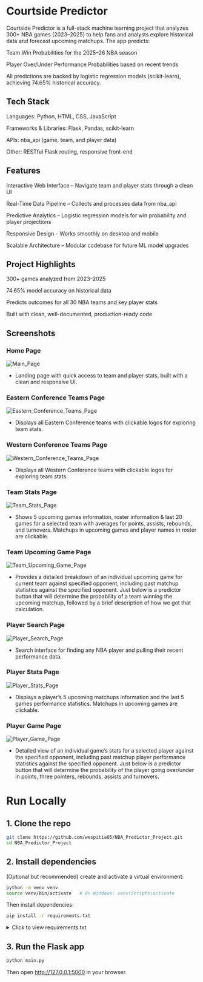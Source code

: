 # Courtside Predictor

Courtside Predictor is a full-stack machine learning project that analyzes 300+ NBA games (2023–2025) to help fans and analysts explore historical data and forecast upcoming matchups.
The app predicts:

Team Win Probabilities for the 2025–26 NBA season

Player Over/Under Performance Probabilities based on recent trends

All predictions are backed by logistic regression models (scikit-learn), achieving 74.65% historical accuracy.


## Tech Stack

Languages: Python, HTML, CSS, JavaScript

Frameworks & Libraries: Flask, Pandas, scikit-learn

APIs: nba_api (game, team, and player data)

Other: RESTful Flask routing, responsive front-end


## Features

Interactive Web Interface – Navigate team and player stats through a clean UI

Real-Time Data Pipeline – Collects and processes data from nba_api

Predictive Analytics – Logistic regression models for win probability and player projections

Responsive Design – Works smoothly on desktop and mobile

Scalable Architecture – Modular codebase for future ML model upgrades


## Project Highlights

300+ games analyzed from 2023–2025

74.65% model accuracy on historical data

Predicts outcomes for all 30 NBA teams and key player stats

Built with clean, well-documented, production-ready code


## Screenshots

### Home Page
![Main_Page](static/images/index.png)
* Landing page with quick access to team and player stats, built with a clean and responsive UI.

### Eastern Conference Teams Page
![Eastern_Conference_Teams_Page](static/images/teams_east.png)
* Displays all Eastern Conference teams with clickable logos for exploring team stats.

### Western Conference Teams Page
![Western_Conference_Teams_Page](static/images/teams_west.png)
* Displays all Western Conference teams with clickable logos for exploring team stats.

### Team Stats Page
![Team_Stats_Page](static/images/team_stats.png)
* Shows 5 upcoming games information, roster information & last 20 games for a selected team with averages for points, assists, rebounds, and turnovers. Matchups in upcoming games and player names in roster are clickable.

### Team Upcoming Game Page
![Team_Upcoming_Game_Page](static/images/team_game.png)
* Provides a detailed breakdown of an individual upcoming game for current team against specified opponent, including past matchup statistics against the specified opponent. Just below is a predictor button that will determine the probability of a team winning the upcoming matchup, followed by a brief description of how we got that calculation.

### Player Search Page
![Player_Search_Page](static/images/player_search.png)
* Search interface for finding any NBA player and pulling their recent performance data.

### Player Stats Page
![Player_Stats_Page](static/images/player_stats.png)
* Displays a player’s 5 upcoming matchups information and the last 5 games performance statistics. Matchups in upcoming games are clickable.

### Player Game Page
![Player_Game_Page](static/images/player_game.png)
* Detailed view of an individual game’s stats for a selected player against the specified opponent, including past matchup player performance statistics against the specified opponent. Just below is a predictor button that will determine the probability of the player going over/under in points, three pointers, rebounds, assists and turnovers.


# Run Locally

## 1. Clone the repo
```bash
git clone https://github.com/wespitia05/NBA_Predictor_Project.git  
cd NBA_Predictor_Project  
```

## 2. Install dependencies

(Optional but recommended) create and activate a virtual environment:

```bash
python -m venv venv  
source venv/bin/activate   # On Windows: venv\Scripts\activate 
``` 

Then install dependencies:

```bash
pip install -r requirements.txt 
``` 

<details> <summary>Click to view requirements.txt</summary>
Flask==3.0.3  
pandas==2.2.3  
scikit-learn==1.5.1  
nba_api==1.6.1  
requests==2.32.3  
gunicorn==23.0.0  # (Optional, if deploying)
</details>

## 3. Run the Flask app

```bash
python main.py  
```

Then open http://127.0.0.1:5000 in your browser.